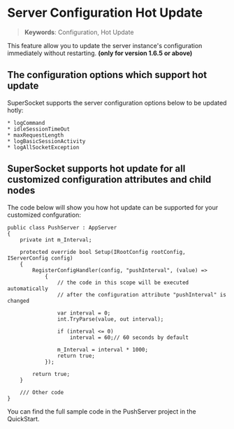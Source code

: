 # Server Configuration Hot Update

> __Keywords__: Configuration, Hot Update

This feature allow you to update the server instance's configuration immediately without restarting.  **(only for version 1.6.5 or above)**

## The configuration options which support hot update

SuperSocket supports the server configuration options below to be updated hotly:

    * logCommand
	* idleSessionTimeOut
	* maxRequestLength
	* logBasicSessionActivity
	* logAllSocketException


## SuperSocket supports hot update for all customized configuration attributes and child nodes

The code below will show you how hot update can be supported for your customized confguration:

	public class PushServer : AppServer
    {
        private int m_Interval;

        protected override bool Setup(IRootConfig rootConfig, IServerConfig config)
        {
            RegisterConfigHandler(config, "pushInterval", (value) =>
                {
					// the code in this scope will be executed automatically
					// after the configuration attribute "pushInterval" is changed
					
                    var interval = 0;
                    int.TryParse(value, out interval);

                    if (interval <= 0)
                        interval = 60;// 60 seconds by default

                    m_Interval = interval * 1000;
                    return true;
                });

            return true;
        }
		
		/// Other code
    }
	
	
You can find the full sample code in the PushServer project in the QuickStart.